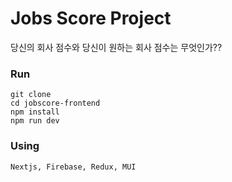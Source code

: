 # Jobs Score Project

당신의 회사 점수와 당신이 원하는 회사 점수는 무엇인가??

### Run

```
git clone
cd jobscore-frontend
npm install
npm run dev
```

### Using

```
Nextjs, Firebase, Redux, MUI
```
